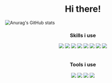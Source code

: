 <h1 align="center">Hi there! </h1>

<p align="center">

![Anurag's GitHub stats](https://github-readme-stats.vercel.app/api?username=ohmink&show_icons=true&theme=radical)

</p>
  
<div align="center">
  <h3>Skills i use</h3>
  <img src="https://img.shields.io/badge/html5-E34F26?style=for-the-badge&logo=HTML5&logoColor=white"></a>
  <img src="https://img.shields.io/badge/css-1572B6?style=for-the-badge&logo=css3&logoColor=white">
  <img src="https://img.shields.io/badge/javascript-F7DF1E?style=for-the-badge&logo=javascript&logoColor=black">
  <img src="https://img.shields.io/badge/react-61DAFB?style=for-the-badge&logo=react&logoColor=black">
  <img src="https://img.shields.io/badge/nodejs-339933?style=for-the-badge&logo=node.js&logoColor=white">
  <img src="https://img.shields.io/badge/express-0?style=for-the-badge&logo=express&logoColor=white">
  <img src="https://img.shields.io/badge/nestjs-E0234E?style=for-the-badge&logo=nestjs&logoColor=white">
  <img src="https://img.shields.io/badge/typescript-3178C6?style=for-the-badge&logo=typescript&logoColor=white">
</div>

</br>

<div align="center">
  <h3>Tools i use</h3>
  <img src="https://img.shields.io/badge/Visual Studio Code-007ACC?style=for-the-badge&logo=VisualStudioCode&logoColor=white"></a>
  <img src="https://img.shields.io/badge/github-181717?style=for-the-badge&logo=github&logoColor=white">
  <img src="https://img.shields.io/badge/postman-FF6C37?style=for-the-badge&logo=postman&logoColor=white">
  <img src="https://img.shields.io/badge/insomnia-5849BE?style=for-the-badge&logo=insomnia&logoColor=white">
</div>

